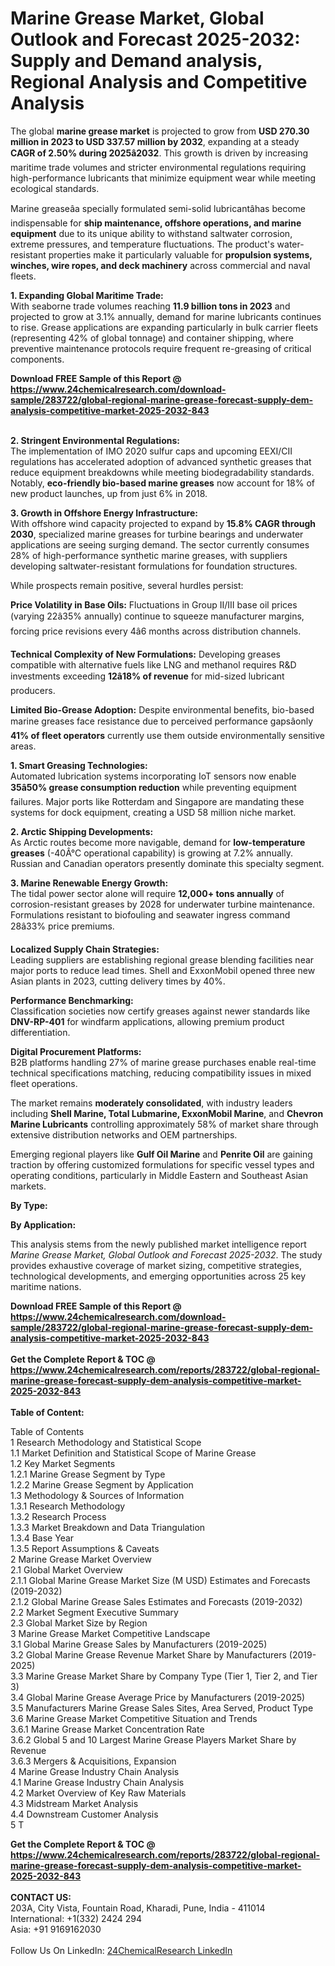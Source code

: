 <h1>Marine Grease Market, Global Outlook and Forecast 2025-2032: Supply and Demand analysis, Regional Analysis and Competitive Analysis</h1><p>The global <strong>marine grease market</strong> is projected to grow from <strong>USD 270.30 million in 2023 to USD 337.57 million by 2032</strong>, expanding at a steady <strong>CAGR of 2.50% during 2025â2032</strong>. This growth is driven by increasing maritime trade volumes and stricter environmental regulations requiring high-performance lubricants that minimize equipment wear while meeting ecological standards.</p><p>Marine greaseâa specially formulated semi-solid lubricantâhas become indispensable for <strong>ship maintenance, offshore operations, and marine equipment</strong> due to its unique ability to withstand saltwater corrosion, extreme pressures, and temperature fluctuations. The product's water-resistant properties make it particularly valuable for <strong>propulsion systems, winches, wire ropes, and deck machinery</strong> across commercial and naval fleets.</p><p><strong>1. Expanding Global Maritime Trade:</strong><br>
With seaborne trade volumes reaching <strong>11.9 billion tons in 2023</strong> and projected to grow at 3.1% annually, demand for marine lubricants continues to rise. Grease applications are expanding particularly in bulk carrier fleets (representing 42% of global tonnage) and container shipping, where preventive maintenance protocols require frequent re-greasing of critical components.</p><div><b>Download FREE Sample of this Report @ 
            <a href="https://www.24chemicalresearch.com/download-sample/283722/global-regional-marine-grease-forecast-supply-dem-analysis-competitive-market-2025-2032-843">
            https://www.24chemicalresearch.com/download-sample/283722/global-regional-marine-grease-forecast-supply-dem-analysis-competitive-market-2025-2032-843</a></b></div><br><p><strong>2. Stringent Environmental Regulations:</strong><br>
The implementation of IMO 2020 sulfur caps and upcoming EEXI/CII regulations has accelerated adoption of advanced synthetic greases that reduce equipment breakdowns while meeting biodegradability standards. Notably, <strong>eco-friendly bio-based marine greases</strong> now account for 18% of new product launches, up from just 6% in 2018.</p><p><strong>3. Growth in Offshore Energy Infrastructure:</strong><br>
With offshore wind capacity projected to expand by <strong>15.8% CAGR through 2030</strong>, specialized marine greases for turbine bearings and underwater applications are seeing surging demand. The sector currently consumes 28% of high-performance synthetic marine greases, with suppliers developing saltwater-resistant formulations for foundation structures.</p><p>While prospects remain positive, several hurdles persist:</p><p><strong>Price Volatility in Base Oils:</strong> Fluctuations in Group II/III base oil prices (varying 22â35% annually) continue to squeeze manufacturer margins, forcing price revisions every 4â6 months across distribution channels.</p><p><strong>Technical Complexity of New Formulations:</strong> Developing greases compatible with alternative fuels like LNG and methanol requires R&amp;D investments exceeding <strong>12â18% of revenue</strong> for mid-sized lubricant producers.</p><p><strong>Limited Bio-Grease Adoption:</strong> Despite environmental benefits, bio-based marine greases face resistance due to perceived performance gapsâonly <strong>41% of fleet operators</strong> currently use them outside environmentally sensitive areas.</p><p><strong>1. Smart Greasing Technologies:</strong><br>
Automated lubrication systems incorporating IoT sensors now enable <strong>35â50% grease consumption reduction</strong> while preventing equipment failures. Major ports like Rotterdam and Singapore are mandating these systems for dock equipment, creating a USD 58 million niche market.</p><p><strong>2. Arctic Shipping Developments:</strong><br>
As Arctic routes become more navigable, demand for <strong>low-temperature greases</strong> (-40Â°C operational capability) is growing at 7.2% annually. Russian and Canadian operators presently dominate this specialty segment.</p><p><strong>3. Marine Renewable Energy Growth:</strong><br>
The tidal power sector alone will require <strong>12,000+ tons annually</strong> of corrosion-resistant greases by 2028 for underwater turbine maintenance. Formulations resistant to biofouling and seawater ingress command 28â33% price premiums.</p><p><strong>Localized Supply Chain Strategies:</strong><br>
	Leading suppliers are establishing regional grease blending facilities near major ports to reduce lead times. Shell and ExxonMobil opened three new Asian plants in 2023, cutting delivery times by 40%.</p><p><strong>Performance Benchmarking:</strong><br>
	Classification societies now certify greases against newer standards like <strong>DNV-RP-401</strong> for windfarm applications, allowing premium product differentiation.</p><p><strong>Digital Procurement Platforms:</strong><br>
	B2B platforms handling 27% of marine grease purchases enable real-time technical specifications matching, reducing compatibility issues in mixed fleet operations.</p><p>The market remains <strong>moderately consolidated</strong>, with industry leaders including <strong>Shell Marine, Total Lubmarine, ExxonMobil Marine</strong>, and <strong>Chevron Marine Lubricants</strong> controlling approximately 58% of market share through extensive distribution networks and OEM partnerships.</p><p>Emerging regional players like <strong>Gulf Oil Marine</strong> and <strong>Penrite Oil</strong> are gaining traction by offering customized formulations for specific vessel types and operating conditions, particularly in Middle Eastern and Southeast Asian markets.</p><p><strong>By Type:</strong></p><p><strong>By Application:</strong></p><p>This analysis stems from the newly published market intelligence report <em>Marine Grease Market, Global Outlook and Forecast 2025-2032</em>. The study provides exhaustive coverage of market sizing, competitive strategies, technological developments, and emerging opportunities across 25 key maritime nations.</p><div><b>Download FREE Sample of this Report @ 
            <a href="https://www.24chemicalresearch.com/download-sample/283722/global-regional-marine-grease-forecast-supply-dem-analysis-competitive-market-2025-2032-843">
            https://www.24chemicalresearch.com/download-sample/283722/global-regional-marine-grease-forecast-supply-dem-analysis-competitive-market-2025-2032-843</a></b></div><br><div><b>Get the Complete Report & TOC @ 
            <a href="https://www.24chemicalresearch.com/reports/283722/global-regional-marine-grease-forecast-supply-dem-analysis-competitive-market-2025-2032-843">
            https://www.24chemicalresearch.com/reports/283722/global-regional-marine-grease-forecast-supply-dem-analysis-competitive-market-2025-2032-843</a></b></div><br>
            <b>Table of Content:</b><p>Table of Contents<br />
1 Research Methodology and Statistical Scope<br />
1.1 Market Definition and Statistical Scope of Marine Grease<br />
1.2 Key Market Segments<br />
1.2.1 Marine Grease Segment by Type<br />
1.2.2 Marine Grease Segment by Application<br />
1.3 Methodology & Sources of Information<br />
1.3.1 Research Methodology<br />
1.3.2 Research Process<br />
1.3.3 Market Breakdown and Data Triangulation<br />
1.3.4 Base Year<br />
1.3.5 Report Assumptions & Caveats<br />
2 Marine Grease Market Overview<br />
2.1 Global Market Overview<br />
2.1.1 Global Marine Grease Market Size (M USD) Estimates and Forecasts (2019-2032)<br />
2.1.2 Global Marine Grease Sales Estimates and Forecasts (2019-2032)<br />
2.2 Market Segment Executive Summary<br />
2.3 Global Market Size by Region<br />
3 Marine Grease Market Competitive Landscape<br />
3.1 Global Marine Grease Sales by Manufacturers (2019-2025)<br />
3.2 Global Marine Grease Revenue Market Share by Manufacturers (2019-2025)<br />
3.3 Marine Grease Market Share by Company Type (Tier 1, Tier 2, and Tier 3)<br />
3.4 Global Marine Grease Average Price by Manufacturers (2019-2025)<br />
3.5 Manufacturers Marine Grease Sales Sites, Area Served, Product Type<br />
3.6 Marine Grease Market Competitive Situation and Trends<br />
3.6.1 Marine Grease Market Concentration Rate<br />
3.6.2 Global 5 and 10 Largest Marine Grease Players Market Share by Revenue<br />
3.6.3 Mergers & Acquisitions, Expansion<br />
4 Marine Grease Industry Chain Analysis<br />
4.1 Marine Grease Industry Chain Analysis<br />
4.2 Market Overview of Key Raw Materials<br />
4.3 Midstream Market Analysis<br />
4.4 Downstream Customer Analysis<br />
5 T</p><div><b>Get the Complete Report & TOC @ 
            <a href="https://www.24chemicalresearch.com/reports/283722/global-regional-marine-grease-forecast-supply-dem-analysis-competitive-market-2025-2032-843">
            https://www.24chemicalresearch.com/reports/283722/global-regional-marine-grease-forecast-supply-dem-analysis-competitive-market-2025-2032-843</a></b></div><br><b>CONTACT US:</b><br>
            203A, City Vista, Fountain Road, Kharadi, Pune, India - 411014<br>
            International: +1(332) 2424 294<br>
            Asia: +91 9169162030 <br><br>
            Follow Us On LinkedIn: <a href="https://www.linkedin.com/company/24chemicalresearch/">24ChemicalResearch LinkedIn</a>